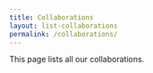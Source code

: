 ```yaml
---
title: Collaborations
layout: list-collaborations
permalink: /collaborations/
---
```


This page lists all our collaborations.
 